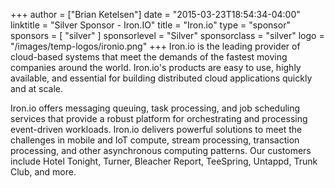 +++
author = ["Brian Ketelsen"]
date = "2015-03-23T18:54:34-04:00"
linktitle = "Silver Sponsor - Iron.IO"
title = "Iron.io"
type = "sponsor"
sponsors = [ "silver" ] 
sponsorlevel = "Silver"
sponsorclass = "silver"
logo = "/images/temp-logos/ironio.png"
+++
Iron.io is the leading provider of cloud-based systems that meet the demands of the fastest moving companies around the world. Iron.io's products are easy to use, highly available, and essential for building distributed cloud applications quickly and at scale.

Iron.io offers messaging queuing, task processing, and job scheduling services that provide a robust platform for orchestrating and processing event-driven workloads. Iron.io delivers powerful solutions to meet the challenges in mobile and IoT compute, stream processing, transaction processing, and other asynchronous computing patterns. Our customers include Hotel Tonight, Turner, Bleacher Report, TeeSpring, Untappd, Trunk Club, and more. 

